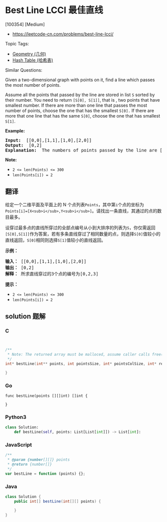 # Best Line LCCI 最佳直线

[100354] [Medium]

- https://leetcode-cn.com/problems/best-line-lcci/

Topic Tags:

- [Geometry (几何)](https://leetcode-cn.com/tag/geometry/)
- [Hash Table (哈希表)](https://leetcode-cn.com/tag/hash-table/)

Similar Questions:

Given a two-dimensional graph with points on it, find a line which passes the most number of points.

Assume all the points that passed by the line are stored in list `S` sorted by their number. You need to return `[S[0], S[1]]`, that is , two points that have smallest number. If there are more than one line that passes the most number of points, choose the one that has the smallest `S[0].` If there are more that one line that has the same `S[0]`, choose the one that has smallest `S[1]`.

**Example:**

<pre><strong>Input: </strong> [[0,0],[1,1],[1,0],[2,0]]
<strong>Output: </strong> [0,2]
<strong>Explanation: </strong> The numbers of points passed by the line are [0,2,3].
</pre>

**Note:**

- `2 <= len(Points) <= 300`
- `len(Points[i]) = 2`

## 翻译

给定一个二维平面及平面上的 N 个点列表`Points`，其中第`i`个点的坐标为`Points[i]=[X<sub>i</sub>,Y<sub>i</sub>]`。请找出一条直线，其通过的点的数目最多。

设穿过最多点的直线所穿过的全部点编号从小到大排序的列表为`S`，你仅需返回`[S[0],S[1]]`作为答案，若有多条直线穿过了相同数量的点，则选择`S[0]`值较小的直线返回，`S[0]`相同则选择`S[1]`值较小的直线返回。

**示例：**

<pre><strong>输入：</strong> [[0,0],[1,1],[1,0],[2,0]]
<strong>输出：</strong> [0,2]
<strong>解释：</strong> 所求直线穿过的3个点的编号为[0,2,3]
</pre>

**提示：**

- `2 <= len(Points) <= 300`
- `len(Points[i]) = 2`

## solution 题解

### C

```c


/**
 * Note: The returned array must be malloced, assume caller calls free().
 */
int* bestLine(int** points, int pointsSize, int* pointsColSize, int* returnSize){

}


```

### Go

```golang
func bestLine(points [][]int) []int {

}
```

### Python3

```python
class Solution:
    def bestLine(self, points: List[List[int]]) -> List[int]:
```

### JavaScript

```javascript
/**
 * @param {number[][]} points
 * @return {number[]}
 */
var bestLine = function (points) {};
```

### Java

```java
class Solution {
    public int[] bestLine(int[][] points) {

    }
}
```
